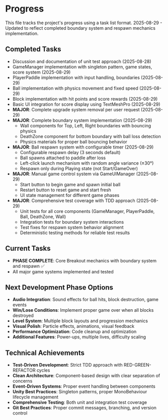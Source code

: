 # Progress

This file tracks the project's progress using a task list format.
2025-08-29 - Updated to reflect completed boundary system and respawn mechanics implementation.

## Completed Tasks

*   Discussion and documentation of unit test approach (2025-08-28)
*   GameManager implementation with singleton pattern, game states, score system (2025-08-29)
*   PlayerPaddle implementation with input handling, boundaries (2025-08-29)  
*   Ball implementation with physics movement and fixed speed (2025-08-29)
*   Block implementation with hit points and score rewards (2025-08-29)
*   Basic UI integration for score display using TextMeshPro (2025-08-29)
*   **MAJOR**: Complete upgrade system removal per user request (2025-08-29)
*   **MAJOR**: Complete boundary system implementation (2025-08-29)
    - Wall components for Top, Left, Right boundaries with bouncing physics
    - DeathZone component for bottom boundary with ball loss detection
    - Physics materials for proper ball bouncing behavior
*   **MAJOR**: Ball respawn system with configurable timer (2025-08-29)
    - Configurable respawn delay (3 seconds default)
    - Ball spawns attached to paddle after loss
    - Left-click launch mechanism with random angle variance (±30°)
    - Respawn only during Playing state (not Start/GameOver)
*   **MAJOR**: Manual game control system via GameUIManager (2025-08-29)
    - Start button to begin game and spawn initial ball
    - Restart button to reset game and start fresh
    - UI state management for different game phases
*   **MAJOR**: Comprehensive test coverage with TDD approach (2025-08-29)
    - Unit tests for all core components (GameManager, PlayerPaddle, Ball, DeathZone, Wall)
    - Integration tests for boundary system interactions
    - Test fixes for respawn system behavior alignment
    - Deterministic testing methods for reliable test results

## Current Tasks

*   **PHASE COMPLETE**: Core Breakout mechanics with boundary system and respawn ✅
*   All major game systems implemented and tested

## Next Development Phase Options

*   **Audio Integration**: Sound effects for ball hits, block destruction, game events
*   **Win/Lose Conditions**: Implement proper game over when all blocks destroyed
*   **Level System**: Multiple block layouts and progression mechanics
*   **Visual Polish**: Particle effects, animations, visual feedback
*   **Performance Optimization**: Code cleanup and optimization
*   **Additional Features**: Power-ups, multiple lives, difficulty scaling

## Technical Achievements

*   **Test-Driven Development**: Strict TDD approach with RED-GREEN-REFACTOR cycles
*   **Clean Architecture**: Component-based design with clear separation of concerns
*   **Event-Driven Systems**: Proper event handling between components
*   **Unity Best Practices**: Singleton patterns, proper MonoBehaviour lifecycle management
*   **Comprehensive Testing**: Both unit and integration test coverage
*   **Git Best Practices**: Proper commit messages, branching, and version control